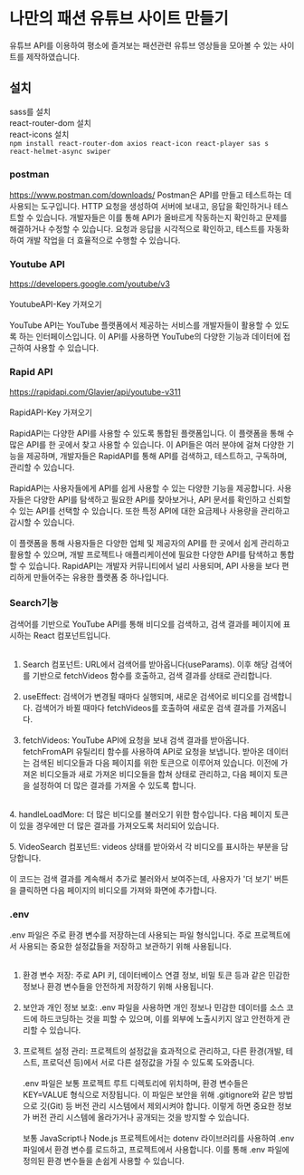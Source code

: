 #  나만의 패션 유튜브 사이트 만들기
유튜브 API를 이용하여 평소에 즐겨보는 패션관련 유튜브 영상들을 모아볼 수 있는 사이트를 제작하였습니다.

## 설치
sass를 설치<br>
react-router-dom 설치<br>
react-icons 설치<br>
`npm install react-router-dom axios react-icon react-player sas
s react-helmet-async swiper`

### postman
https://www.postman.com/downloads/
Postman은 API를 만들고 테스트하는 데 사용되는 도구입니다. HTTP 요청을 생성하여 서버에 보내고, 응답을 확인하거나 테스트할 수 있습니다. 개발자들은 이를 통해 API가 올바르게 작동하는지 확인하고 문제를 해결하거나 수정할 수 있습니다. 요청과 응답을 시각적으로 확인하고, 테스트를 자동화하여 개발 작업을 더 효율적으로 수행할 수 있습니다.

### Youtube API
https://developers.google.com/youtube/v3
<br><br>
YoutubeAPI-Key 가져오기
<br><br>
YouTube API는 YouTube 플랫폼에서 제공하는 서비스를 개발자들이 활용할 수 있도록 하는 인터페이스입니다. 이 API를 사용하면 YouTube의 다양한 기능과 데이터에 접근하여 사용할 수 있습니다.

### Rapid API
https://rapidapi.com/Glavier/api/youtube-v311
<br><br>
RapidAPI-Key 가져오기
<br><br>
RapidAPI는 다양한 API를 사용할 수 있도록 통합된 플랫폼입니다. 이 플랫폼을 통해 수많은 API를 한 곳에서 찾고 사용할 수 있습니다. 이 API들은 여러 분야에 걸쳐 다양한 기능을 제공하며, 개발자들은 RapidAPI를 통해 API를 검색하고, 테스트하고, 구독하며, 관리할 수 있습니다.
<br><br>
RapidAPI는 사용자들에게 API를 쉽게 사용할 수 있는 다양한 기능을 제공합니다. 사용자들은 다양한 API를 탐색하고 필요한 API를 찾아보거나, API 문서를 확인하고 신뢰할 수 있는 API를 선택할 수 있습니다. 또한 특정 API에 대한 요금제나 사용량을 관리하고 감시할 수 있습니다.
<br><br>
이 플랫폼을 통해 사용자들은 다양한 업체 및 제공자의 API를 한 곳에서 쉽게 관리하고 활용할 수 있으며, 개발 프로젝트나 애플리케이션에 필요한 다양한 API를 탐색하고 통합할 수 있습니다. RapidAPI는 개발자 커뮤니티에서 널리 사용되며, API 사용을 보다 편리하게 만들어주는 유용한 플랫폼 중 하나입니다.

### Search기능
검색어를 기반으로 YouTube API를 통해 비디오를 검색하고, 검색 결과를 페이지에 표시하는 React 컴포넌트입니다. 
<br><br>
1. Search 컴포넌트: URL에서 검색어를 받아옵니다(useParams). 이후 해당 검색어를 기반으로 fetchVideos 함수를 호출하고, 검색 결과를 상태로 관리합니다.
<br><br>
2. useEffect: 검색어가 변경될 때마다 실행되며, 새로운 검색어로 비디오를 검색합니다. 검색어가 바뀔 때마다 fetchVideos를 호출하여 새로운 검색 결과를 가져옵니다.<br><br>
3. fetchVideos: YouTube API에 요청을 보내 검색 결과를 받아옵니다. fetchFromAPI 유틸리티 함수를 사용하여 API로 요청을 보냅니다. 받아온 데이터는 검색된 비디오들과 다음 페이지를 위한 토큰으로 이루어져 있습니다. 이전에 가져온 비디오들과 새로 가져온 비디오들을 합쳐 상태로 관리하고, 다음 페이지 토큰을 설정하여 더 많은 결과를 가져올 수 있도록 합니다.<br>
<br>
4. handleLoadMore: 더 많은 비디오를 불러오기 위한 함수입니다. 다음 페이지 토큰이 있을 경우에만 더 많은 결과를 가져오도록 처리되어 있습니다.<br><br>
5. VideoSearch 컴포넌트: videos 상태를 받아와서 각 비디오를 표시하는 부분을 담당합니다.
<br><br>
이 코드는 검색 결과를 계속해서 추가로 불러와서 보여주는데, 사용자가 '더 보기' 버튼을 클릭하면 다음 페이지의 비디오를 가져와 화면에 추가합니다.

### .env
.env 파일은 주로 환경 변수를 저장하는데 사용되는 파일 형식입니다. 주로 프로젝트에서 사용되는 중요한 설정값들을 저장하고 보관하기 위해 사용됩니다.
<br><br>
1. 환경 변수 저장: 주로 API 키, 데이터베이스 연결 정보, 비밀 토큰 등과 같은 민감한 정보나 환경 변수들을 안전하게 저장하기 위해 사용됩니다.
<br><br>
2. 보안과 개인 정보 보호: .env 파일을 사용하면 개인 정보나 민감한 데이터를 소스 코드에 하드코딩하는 것을 피할 수 있으며, 이를 외부에 노출시키지 않고 안전하게 관리할 수 있습니다.
<br><br>
3. 프로젝트 설정 관리: 프로젝트의 설정값을 효과적으로 관리하고, 다른 환경(개발, 테스트, 프로덕션 등)에서 서로 다른 설정값을 가질 수 있도록 도와줍니다.
<br><br>
.env 파일은 보통 프로젝트 루트 디렉토리에 위치하며, 환경 변수들은 KEY=VALUE 형식으로 저장됩니다. 이 파일은 보안을 위해 .gitignore와 같은 방법으로 깃(Git) 등 버전 관리 시스템에서 제외시켜야 합니다. 이렇게 하면 중요한 정보가 버전 관리 시스템에 올라가거나 공개되는 것을 방지할 수 있습니다.
<br><br>
보통 JavaScript나 Node.js 프로젝트에서는 dotenv 라이브러리를 사용하여 .env 파일에서 환경 변수를 로드하고, 프로젝트에서 사용합니다. 이를 통해 .env 파일에 정의된 환경 변수들을 손쉽게 사용할 수 있습니다.
